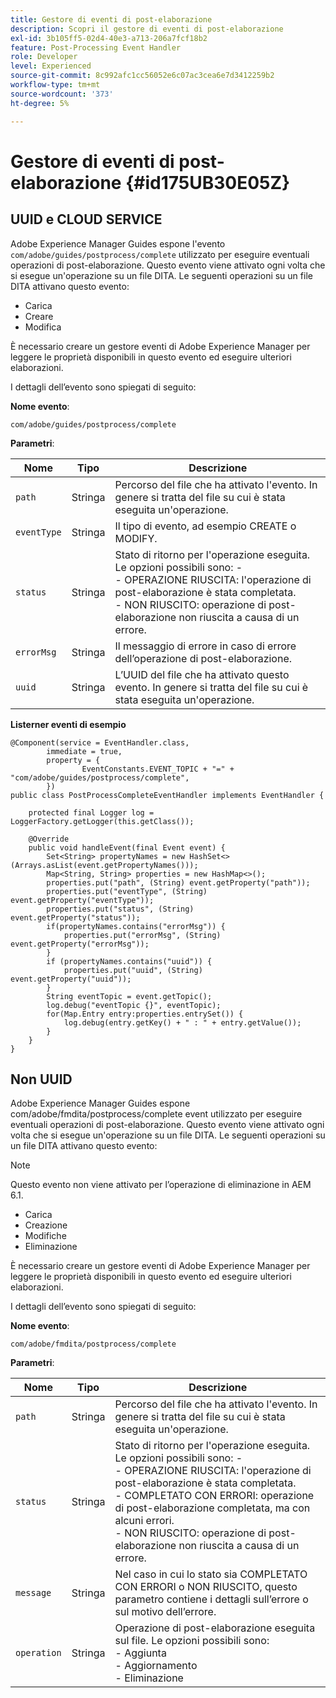 ```yaml
---
title: Gestore di eventi di post-elaborazione
description: Scopri il gestore di eventi di post-elaborazione
exl-id: 3b105ff5-02d4-40e3-a713-206a7fcf18b2
feature: Post-Processing Event Handler
role: Developer
level: Experienced
source-git-commit: 8c992afc1cc56052e6c07ac3cea6e7d3412259b2
workflow-type: tm+mt
source-wordcount: '373'
ht-degree: 5%

---
```


# Gestore di eventi di post-elaborazione {#id175UB30E05Z}

## UUID e CLOUD SERVICE

Adobe Experience Manager Guides espone l&#39;evento `com/adobe/guides/postprocess/complete` utilizzato per eseguire eventuali operazioni di post-elaborazione. Questo evento viene attivato ogni volta che si esegue un&#39;operazione su un file DITA. Le seguenti operazioni su un file DITA attivano questo evento:

- Carica
- Creare
- Modifica


È necessario creare un gestore eventi di Adobe Experience Manager per leggere le proprietà disponibili in questo evento ed eseguire ulteriori elaborazioni.

I dettagli dell’evento sono spiegati di seguito:

**Nome evento**:

```
com/adobe/guides/postprocess/complete 
```

**Parametri**:

| Nome | Tipo | Descrizione |
|----|----|-----------|
| `path` | Stringa | Percorso del file che ha attivato l&#39;evento. In genere si tratta del file su cui è stata eseguita un&#39;operazione. |
| `eventType` | Stringa | Il tipo di evento, ad esempio CREATE o MODIFY. |
| `status` | Stringa | Stato di ritorno per l&#39;operazione eseguita. Le opzioni possibili sono: - <br>- OPERAZIONE RIUSCITA: l&#39;operazione di post-elaborazione è stata completata. <br>- NON RIUSCITO: operazione di post-elaborazione non riuscita a causa di un errore. |
| `errorMsg` | Stringa | Il messaggio di errore in caso di errore dell’operazione di post-elaborazione. |
| `uuid` | Stringa | L’UUID del file che ha attivato questo evento. In genere si tratta del file su cui è stata eseguita un&#39;operazione. |

**Listerner eventi di esempio**


```
@Component(service = EventHandler.class,
        immediate = true,
        property = {
                EventConstants.EVENT_TOPIC + "=" + "com/adobe/guides/postprocess/complete",
        })
public class PostProcessCompleteEventHandler implements EventHandler {

    protected final Logger log = LoggerFactory.getLogger(this.getClass());

    @Override
    public void handleEvent(final Event event) {
        Set<String> propertyNames = new HashSet<>(Arrays.asList(event.getPropertyNames()));
        Map<String, String> properties = new HashMap<>();
        properties.put("path", (String) event.getProperty("path"));
        properties.put("eventType", (String) event.getProperty("eventType"));
        properties.put("status", (String) event.getProperty("status"));
        if(propertyNames.contains("errorMsg")) {
            properties.put("errorMsg", (String) event.getProperty("errorMsg"));
        }
        if (propertyNames.contains("uuid")) {
            properties.put("uuid", (String) event.getProperty("uuid"));
        }
        String eventTopic = event.getTopic();
        log.debug("eventTopic {}", eventTopic);
        for(Map.Entry entry:properties.entrySet()) {
            log.debug(entry.getKey() + " : " + entry.getValue());
        }
    }
}
```

## Non UUID


Adobe Experience Manager Guides espone com/adobe/fmdita/postprocess/complete event utilizzato per eseguire eventuali operazioni di post-elaborazione. Questo evento viene attivato ogni volta che si esegue un&#39;operazione su un file DITA. Le seguenti operazioni su un file DITA attivano questo evento:

>[!NOTE]
>
> Questo evento non viene attivato per l’operazione di eliminazione in AEM 6.1.

- Carica
- Creazione
- Modifiche
- Eliminazione

È necessario creare un gestore eventi di Adobe Experience Manager per leggere le proprietà disponibili in questo evento ed eseguire ulteriori elaborazioni.

I dettagli dell’evento sono spiegati di seguito:

**Nome evento**:

```
com/adobe/fmdita/postprocess/complete 
```

**Parametri**:

| Nome | Tipo | Descrizione |
|----|----|-----------|
| `path` | Stringa | Percorso del file che ha attivato l&#39;evento. In genere si tratta del file su cui è stata eseguita un&#39;operazione. |
| `status` | Stringa | Stato di ritorno per l&#39;operazione eseguita. Le opzioni possibili sono: - <br>- OPERAZIONE RIUSCITA: l&#39;operazione di post-elaborazione è stata completata. <br>- COMPLETATO CON ERRORI: operazione di post-elaborazione completata, ma con alcuni errori. <br>- NON RIUSCITO: operazione di post-elaborazione non riuscita a causa di un errore. |
| `message` | Stringa | Nel caso in cui lo stato sia COMPLETATO CON ERRORI o NON RIUSCITO, questo parametro contiene i dettagli sull’errore o sul motivo dell’errore. |
| `operation` | Stringa | Operazione di post-elaborazione eseguita sul file. Le opzioni possibili sono:<br>- Aggiunta <br>- Aggiornamento <br>- Eliminazione |

